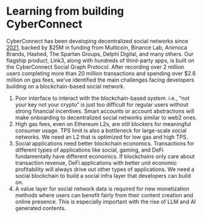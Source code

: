 # Learning from building CyberConnect

CyberConnect has been developing decentralized social networks since [2021](https://mirror.xyz/cyberlab.eth/k3pL5s2G3Emdz2iguhypcY3HPJaZLkC7SNB8XjgPkm0), backed by $25M in funding from Multicoin, Binance Lab, Animoca Brands, Hashed, The Spartan Groups, Delphi Digital, and many others. Our flagship product, Link3, along with hundreds of third-party apps, is built on the CyberConnect Social Graph Protocol. After recording over 2 million users completing more than 20 million transactions and spending over $2.6 million on gas fees, we've identified the main challenges facing developers building on a blockchain-based social network.

1. Poor interface to interact with the blockchain-based system. i.e., “not your key not your crypto” is just too difficult for regular users without strong financial incentives. Smart accounts or account abstractions will make onboarding to decentralized social networks similar to web2 ones.
2. High gas fees, even on Ethereum L2s, are still blockers for meaningful consumer usage. TPS limit is also a bottleneck for large-scale social networks. We need an L2 that is optimized for low gas and high TPS.
3. Social applications need better blockchain economics. Transactions for different types of applications like social, gaming, and DeFi fundamentally have different economics. If blockchains only care about transaction revenue, DeFi applications with better unit economic profitability will always drive out other types of applications. We need a social blockchain to build a social infra layer that developers can build on.
4. A value layer for social network data is required for new monetization methods where users can benefit fairly from their content creation and online presence. This is especially important with the rise of LLM and AI generated contents.
